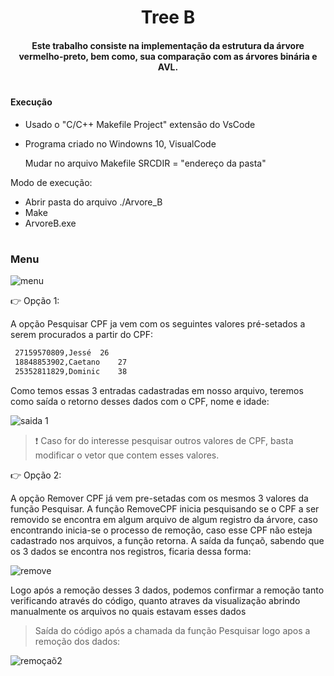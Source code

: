<h1 align="center"> 
 Tree B
</h1>
<h4 align="center">	
  Este trabalho consiste na implementação da estrutura da árvore vermelho-preto, bem como, sua comparação com as árvores binária e AVL.
</h4>
<h1></h1>

#### Execução

- Usado o "C/C++ Makefile Project" extensão do VsCode

- Programa criado no Windowns 10, VisualCode
  
  Mudar no arquivo Makefile SRCDIR = "endereço da pasta"
  
  
 Modo de execução:
  
- Abrir pasta do arquivo  ./Arvore_B
- Make
- ArvoreB.exe

<h1></h1>

### Menu 

![menu](https://user-images.githubusercontent.com/78819692/148828871-2aa827c4-250d-4eba-87da-10f5624fee1e.png)

:point_right: Opção 1:

<p> A opção Pesquisar CPF ja vem com os seguintes valores pré-setados a serem procurados a partir do CPF:<p>
 
```sh
 27159570809,Jessé	26 
 18848853902,Caetano	27 
 25352811829,Dominic	38
```
Como temos essas 3 entradas cadastradas em nosso arquivo, teremos como saída o retorno desses dados com o CPF, nome e idade: 
 
 ![saida 1](https://user-images.githubusercontent.com/78819692/148832592-4d3013ff-e6da-4dcf-b26d-88132732fc29.png)

> :exclamation: Caso for do interesse pesquisar outros valores de CPF, basta modificar o vetor que contem esses valores.
 
:point_right: Opção 2:
 
 <p> A opção Remover CPF já vem pre-setadas com os mesmos 3 valores da função Pesquisar. A função RemoveCPF inicia pesquisando se o CPF a ser removido se encontra em algum arquivo de algum registro da árvore, caso encontrando inicia-se o processo de remoção, caso esse CPF não esteja cadastrado nos arquivos, a função retorna. A saída da funçaõ, sabendo que os 3 dados se encontra nos registros, ficaria dessa forma: <p>
 
 ![remove](https://user-images.githubusercontent.com/78819692/148831743-6be8704b-6403-4f98-8757-6d60fa950c4a.png)

  <p> Logo após a remoção desses 3 dados, podemos confirmar a remoção tanto verificando através do código, quanto atraves da visualização abrindo manualmente os arquivos no quais estavam esses dados<p>
 
 > Saída do código após a chamada da função Pesquisar logo apos a remoção dos dados: 
   
 ![remoçaõ2](https://user-images.githubusercontent.com/78819692/148832275-48e7cf63-5e33-4150-86b6-65213a458712.png)

 
 
 
 
